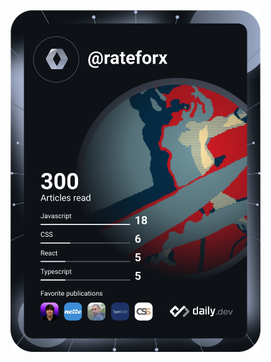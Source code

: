 <a href="https://app.daily.dev/DailyDevTips"><img src="https://raw.githubusercontent.com/rateforx/rateforx/main/devcard.svg" width="400" alt="rateforx's Dev Card"/></a>

<!--
**rateforx/rateforx** is a ✨ _special_ ✨ repository because its `README.md` (this file) appears on your GitHub profile.

Here are some ideas to get you started:

- 🔭 I’m currently working on ...
- 🌱 I’m currently learning ...
- 👯 I’m looking to collaborate on ...
- 🤔 I’m looking for help with ...
- 💬 Ask me about ...
- 📫 How to reach me: ...
- 😄 Pronouns: ...
- ⚡ Fun fact: ...
-->
